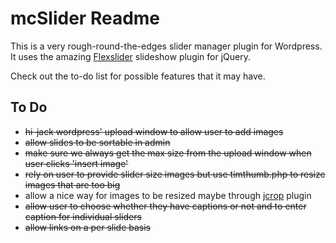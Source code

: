 mcSlider Readme
===============

This is a very rough-round-the-edges slider manager plugin for Wordpress.
It uses the amazing [Flexslider](http://www.woothemes.com/flexslider/) slideshow plugin for jQuery. 

Check out the to-do list for possible features that it may have.

To Do
-----

* <del>hi-jack wordpress' upload window to allow user to add images</del>
* <del>allow slides to be sortable in admin</del>
* <del>make sure we always get the max size from the upload window when user clicks 'insert image'</del>
* <del>rely on user to provide slider size images but use timthumb.php to resize images that are too big</del>
* allow a nice way for images to be resized maybe through [jcrop](http://deepliquid.com/content/Jcrop.html) plugin
* <del>allow user to choose whether they have captions or not and to enter caption for individual sliders</del>
* <del>allow links on a per slide basis</del>

